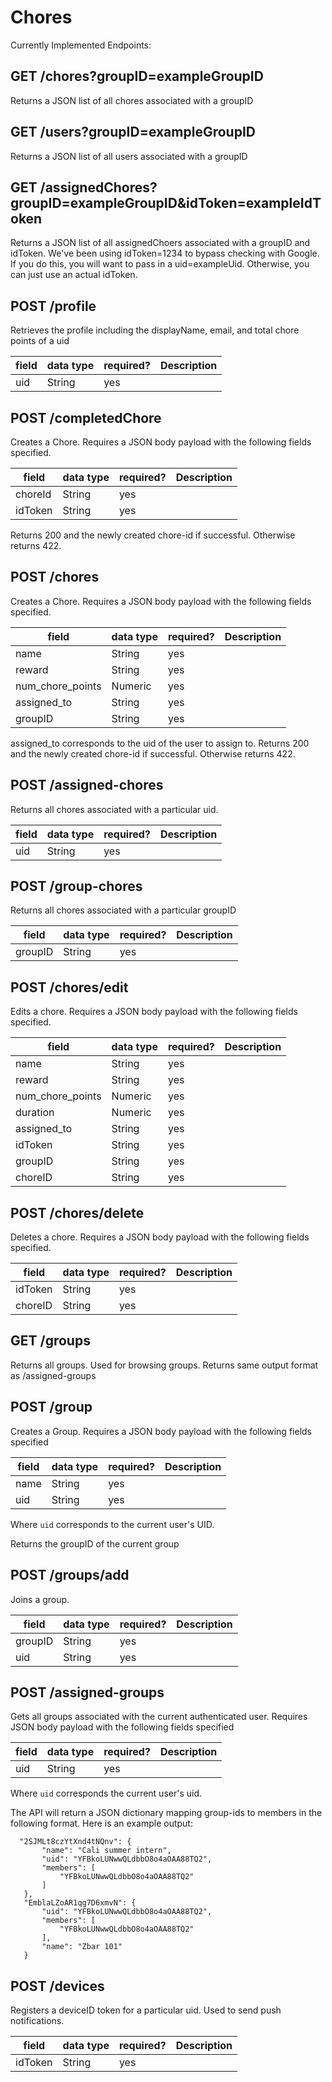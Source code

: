 # Chores
Currently Implemented Endpoints:

## GET /chores?groupID=exampleGroupID
Returns a JSON list of all chores associated with a groupID

## GET /users?groupID=exampleGroupID
Returns a JSON list of all users associated with a groupID

## GET /assignedChores?groupID=exampleGroupID&idToken=exampleIdToken
Returns a JSON list of all assignedChoers associated with a groupID and idToken. We've been using idToken=1234 to bypass checking with Google. If you
do this, you will want to pass in a uid=exampleUid. Otherwise, you can just use an actual idToken.

## POST /profile
Retrieves the profile including the displayName, email, and total chore points of a uid

| field            | data type | required? | Description |
|------------------|-----------|-----------|-------------|
| uid           | String    | yes       |             |


## POST /completedChore
Creates a Chore. Requires a JSON body payload with the following
fields specified.

| field            | data type | required? | Description |
|------------------|-----------|-----------|-------------|
| choreId             | String    | yes       |             |
| idToken          | String    | yes       |             |

Returns 200 and the newly created chore-id if successful. Otherwise returns 422.

## POST /chores
Creates a Chore. Requires a JSON body payload with the following
fields specified.

| field            | data type | required? | Description |
|------------------|-----------|-----------|-------------|
| name             | String    | yes       |             |
| reward           | String    | yes       |             |
| num_chore_points | Numeric   | yes       |             |
| assigned_to      | String    | yes       |             |
| groupID      | String    | yes       |             |

assigned_to corresponds to the uid of the user to assign to.
Returns 200 and the newly created chore-id if successful. Otherwise returns 422.

## POST /assigned-chores
Returns all chores associated with a particular uid.

| field            | data type | required? | Description |
|------------------|-----------|-----------|-------------|
| uid             | String    | yes       |             |

## POST /group-chores
Returns all chores associated with a particular groupID

| field            | data type | required? | Description |
|------------------|-----------|-----------|-------------|
| groupID             | String    | yes       |             |

## POST /chores/edit
Edits a chore. Requires a JSON body payload with the following fields specified.

| field            | data type | required? | Description |
|------------------|-----------|-----------|-------------|
| name             | String    | yes       |             |
| reward           | String    | yes       |             |
| num_chore_points | Numeric   | yes       |             |
| duration | Numeric   | yes       |             |
| assigned_to | String | yes       |             |
| idToken      | String    | yes       |             |
| groupID      | String    | yes       |             |
| choreID      | String    | yes       |             |

## POST /chores/delete
Deletes a chore. Requires a JSON body payload with the following fields specified.

| field            | data type | required? | Description |
|------------------|-----------|-----------|-------------|
| idToken      | String    | yes       |             |
| choreID      | String    | yes       |             |

## GET /groups
Returns all groups. Used for browsing groups.
Returns same output format as /assigned-groups

## POST /group
Creates a Group. Requires a JSON body payload with the following fields specified

| field            | data type | required? | Description |
|------------------|-----------|-----------|-------------|
| name             | String    | yes       |             |
| uid           | String    | yes       |             |
Where `uid` corresponds to the current user's UID.

Returns the groupID of the current group

## POST /groups/add
Joins a group.

| field            | data type | required? | Description |
|------------------|-----------|-----------|-------------|
| groupID             | String    | yes       |             |
| uid           | String    | yes       |             |


## POST /assigned-groups
Gets all groups associated with the current authenticated user. Requires JSON
body payload with the following fields specified

| field            | data type | required? | Description |
|------------------|-----------|-----------|-------------|
| uid          | String    | yes       |             |

Where `uid` corresponds the current user's uid.

The API will return a JSON dictionary mapping group-ids to members in the following format. Here is an example output:
```
  "2SJMLt8czYtXnd4tNQnv": {
       "name": "Cali summer intern",
       "uid": "YFBkoLUNwwQLdbbO8o4aOAA88TQ2",
       "members": [
           "YFBkoLUNwwQLdbbO8o4aOAA88TQ2"
       ]
   },
   "EmblaLZoAR1qg7D6xmvN": {
       "uid": "YFBkoLUNwwQLdbbO8o4aOAA88TQ2",
       "members": [
           "YFBkoLUNwwQLdbbO8o4aOAA88TQ2"
       ],
       "name": "Zbar 101"
   }
```

## POST /devices
Registers a deviceID token for a particular uid. Used to send push notifications.

| field            | data type | required? | Description |
|------------------|-----------|-----------|-------------|
| idToken          | String    | yes       |             |
